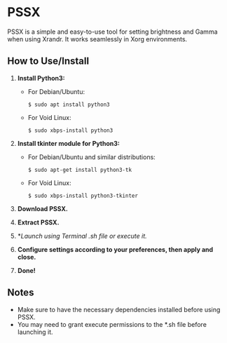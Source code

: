# PSSX

PSSX is a simple and easy-to-use tool for setting brightness and Gamma when using Xrandr. It works seamlessly in Xorg environments.

## How to Use/Install

1. **Install Python3:**
   - For Debian/Ubuntu:
     ```
     $ sudo apt install python3
     ```
   - For Void Linux:
     ```
     $ sudo xbps-install python3
     ```

2. **Install tkinter module for Python3:**
   - For Debian/Ubuntu and similar distributions:
     ```
     $ sudo apt-get install python3-tk
     ```
   - For Void Linux:
     ```
     $ sudo xbps-install python3-tkinter
     ```

3. **Download PSSX.**
4. **Extract PSSX.**
5. **Launch using Terminal *.sh file or execute it.**
6. **Configure settings according to your preferences, then apply and close.**
7. **Done!**

## Notes

- Make sure to have the necessary dependencies installed before using PSSX.
- You may need to grant execute permissions to the *.sh file before launching it.


